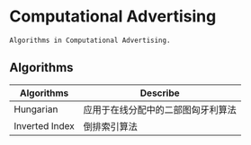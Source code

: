 # Computational Advertising
    Algorithms in Computational Advertising.

## Algorithms

|     Algorithms     |    Describe    |
| ------------------ | -------------- |
|      Hungarian     |应用于在线分配中的二部图匈牙利算法|
|   Inverted Index   |  倒排索引算法    |

